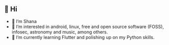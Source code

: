 👋 Hi
---

- 👾 I’m Shana
- 👀 I’m interested in android, linux, free and open source software (FOSS), infosec, astronomy and music, among others.
- 🌱 I’m currently learning Flutter and polishing up on my Python skills.

<!---
zaephyr-sh/zaephyr-sh is a ✨ special ✨ repository because its `README.md` (this file) appears on your GitHub profile.
You can click the Preview link to take a look at your changes.
--->
